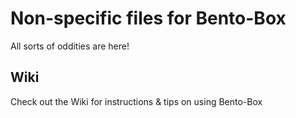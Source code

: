 # Non-specific files for Bento-Box

All sorts of oddities are here!

## Wiki

Check out the Wiki for instructions & tips on using Bento-Box
